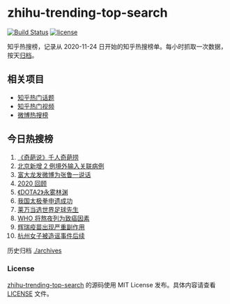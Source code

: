 # zhihu-trending-top-search

[![Build Status](https://github.com/justjavac/zhihu-trending-top-search/workflows/ci/badge.svg?branch=main)](https://github.com/justjavac/zhihu-trending-top-search/actions)
[![license](https://img.shields.io/github/license/justjavac/zhihu-trending-top-search)](https://github.com/justjavac/zhihu-trending-top-search/blob/main/LICENSE)

知乎热搜榜，记录从 2020-11-24 日开始的知乎热搜榜单。每小时抓取一次数据，按天[归档](./archives)。

## 相关项目

- [知乎热门话题](https://github.com/justjavac/zhihu-trending-hot-questions)
- [知乎热门视频](https://github.com/justjavac/zhihu-trending-hot-video)
- [微博热搜榜](https://github.com/justjavac/weibo-trending-hot-search)

## 今日热搜榜

<!-- BEGIN -->
<!-- 最后更新时间 Sun Dec 20 2020 00:11:20 GMT+0800 (CST) -->
1. [《奇葩说》千人奇葩捞](https://www.zhihu.com/search?q=奇葩说)
1. [北京新增 2 例境外输入关联病例](https://www.zhihu.com/search?q=北京疫情)
1. [富大龙发微博为张鲁一说话](https://www.zhihu.com/search?q=张鲁一)
1. [2020 回顾](https://www.zhihu.com/search?q=2020事件)
1. [《DOTA2》永雾林渊](https://www.zhihu.com/search?q=dota2)
1. [我国太极拳申遗成功](https://www.zhihu.com/search?q=太极拳)
1. [莱万当选世界足球先生](https://www.zhihu.com/search?q=莱万)
1. [WHO 将熬夜列为致癌因素](https://www.zhihu.com/search?q=熬夜致癌)
1. [辉瑞疫苗出现严重副作用](https://www.zhihu.com/search?q=辉瑞疫苗不良反应)
1. [杭州女子被造谣事件后续](https://www.zhihu.com/search?q=女子被冤枉出轨)
<!-- END -->

历史归档 [./archives](./archives)

### License

[zhihu-trending-top-search](https://github.com/justjavac/zhihu-trending-top-search) 的源码使用 MIT License 发布。具体内容请查看 [LICENSE](./LICENSE) 文件。
